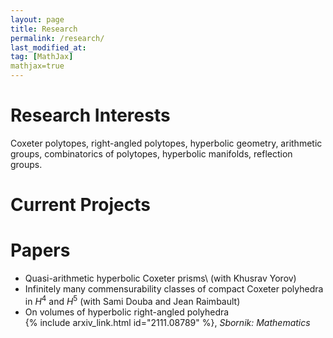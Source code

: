 ```yaml
---
layout: page
title: Research
permalink: /research/
last_modified_at: 
tag: [MathJax]
mathjax=true
---
```


# Research Interests
Coxeter polytopes, right-angled polytopes, hyperbolic geometry, arithmetic groups, combinatorics of polytopes, hyperbolic manifolds, reflection groups.

# Current Projects


# Papers

- Quasi-arithmetic hyperbolic Coxeter prisms\ 
  (with Khusrav Yorov)
- Infinitely many commensurability classes of compact Coxeter polyhedra in $H^4$ and $H^5$ 
  (with Sami Douba and Jean Raimbault)
- On volumes of hyperbolic right-angled polyhedra\
  {% include arxiv_link.html id="2111.08789" %}, *Sbornik: Mathematics*

